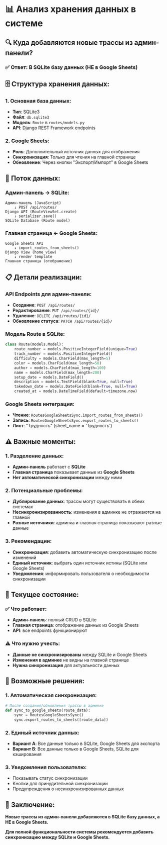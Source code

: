 # 📊 Анализ хранения данных в системе

## 🔍 **Куда добавляются новые трассы из админ-панели?**

### ✅ **Ответ: В SQLite базу данных (НЕ в Google Sheets)**

## 🗄️ **Структура хранения данных:**

### **1. Основная база данных:**
- **Тип**: SQLite3
- **Файл**: `db.sqlite3`
- **Модель**: `Route` в `routes/models.py`
- **API**: Django REST Framework endpoints

### **2. Google Sheets:**
- **Роль**: Дополнительный источник данных для отображения
- **Синхронизация**: Только для чтения на главной странице
- **Обновление**: Через кнопки "Экспорт/Импорт" в Google Sheets

## 🔄 **Поток данных:**

### **Админ-панель → SQLite:**
```
Админ-панель (JavaScript) 
    ↓ POST /api/routes/
Django API (RouteViewSet.create)
    ↓ serializer.save()
SQLite Database (Route model)
```

### **Главная страница ← Google Sheets:**
```
Google Sheets API
    ↓ import_routes_from_sheets()
Django View (home_view)
    ↓ render template
Главная страница (отображение)
```

## 📋 **Детали реализации:**

### **API Endpoints для админ-панели:**
- **Создание**: `POST /api/routes/`
- **Редактирование**: `PUT /api/routes/{id}/`
- **Удаление**: `DELETE /api/routes/{id}/`
- **Обновление статуса**: `PATCH /api/routes/{id}/`

### **Модель Route в SQLite:**
```python
class Route(models.Model):
    route_number = models.PositiveIntegerField(unique=True)
    track_number = models.PositiveIntegerField()
    difficulty = models.CharField(max_length=5)
    color = models.CharField(max_length=50)
    author = models.CharField(max_length=100)
    name = models.CharField(max_length=200)
    setup_date = models.DateField()
    description = models.TextField(blank=True, null=True)
    takedown_date = models.DateField(blank=True, null=True)
    created_at = models.DateTimeField(default=timezone.now)
```

### **Google Sheets интеграция:**
- **Чтение**: `RoutesGoogleSheetsSync.import_routes_from_sheets()`
- **Запись**: `RoutesGoogleSheetsSync.export_routes_to_sheets()`
- **Лист**: "Трудность" (sheet_name = 'Трудность')

## ⚠️ **Важные моменты:**

### **1. Разделение данных:**
- **Админ-панель** работает с **SQLite**
- **Главная страница** показывает данные из **Google Sheets**
- **Нет автоматической синхронизации** между ними

### **2. Потенциальные проблемы:**
- **Дублирование данных**: трассы могут существовать в обеих системах
- **Несинхронизированность**: изменения в админке не отражаются на главной
- **Разные источники**: админка и главная страница показывают разные данные

### **3. Рекомендации:**
- **Синхронизация**: добавить автоматическую синхронизацию после изменений
- **Единый источник**: выбрать один источник истины (SQLite или Google Sheets)
- **Уведомления**: информировать пользователя о необходимости синхронизации

## 🎯 **Текущее состояние:**

### **✅ Что работает:**
- **Админ-панель**: полный CRUD в SQLite
- **Главная страница**: отображение данных из Google Sheets
- **API**: все endpoints функционируют

### **⚠️ Что нужно учесть:**
- **Данные не синхронизированы** между SQLite и Google Sheets
- **Изменения в админке** не видны на главной странице
- **Нужна синхронизация** для актуальности данных

## 🔧 **Возможные решения:**

### **1. Автоматическая синхронизация:**
```python
# После создания/обновления трассы в админке
def sync_to_google_sheets(route_data):
    sync = RoutesGoogleSheetsSync()
    sync.export_routes_to_sheets([route_data])
```

### **2. Единый источник данных:**
- **Вариант A**: Все данные только в SQLite, Google Sheets для экспорта
- **Вариант B**: Все данные только в Google Sheets, SQLite для кэширования

### **3. Уведомления пользователю:**
- Показывать статус синхронизации
- Кнопки для принудительной синхронизации
- Предупреждения о несинхронизированных данных

## 📝 **Заключение:**

**Новые трассы из админ-панели добавляются в SQLite базу данных, а НЕ в Google Sheets.**

**Для полной функциональности системы рекомендуется добавить синхронизацию между SQLite и Google Sheets.**
